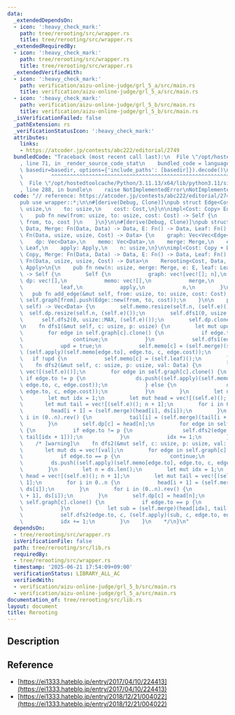 ```yaml
---
data:
  _extendedDependsOn:
  - icon: ':heavy_check_mark:'
    path: tree/rerooting/src/wrapper.rs
    title: tree/rerooting/src/wrapper.rs
  _extendedRequiredBy:
  - icon: ':heavy_check_mark:'
    path: tree/rerooting/src/wrapper.rs
    title: tree/rerooting/src/wrapper.rs
  _extendedVerifiedWith:
  - icon: ':heavy_check_mark:'
    path: verification/aizu-online-judge/grl_5_a/src/main.rs
    title: verification/aizu-online-judge/grl_5_a/src/main.rs
  - icon: ':heavy_check_mark:'
    path: verification/aizu-online-judge/grl_5_b/src/main.rs
    title: verification/aizu-online-judge/grl_5_b/src/main.rs
  _isVerificationFailed: false
  _pathExtension: rs
  _verificationStatusIcon: ':heavy_check_mark:'
  attributes:
    links:
    - https://atcoder.jp/contests/abc222/editorial/2749
  bundledCode: "Traceback (most recent call last):\n  File \"/opt/hostedtoolcache/Python/3.11.13/x64/lib/python3.11/site-packages/onlinejudge_verify/documentation/build.py\"\
    , line 71, in _render_source_code_stat\n    bundled_code = language.bundle(stat.path,\
    \ basedir=basedir, options={'include_paths': [basedir]}).decode()\n          \
    \         ^^^^^^^^^^^^^^^^^^^^^^^^^^^^^^^^^^^^^^^^^^^^^^^^^^^^^^^^^^^^^^^^^^^^^^^^^^^^^^^^^\n\
    \  File \"/opt/hostedtoolcache/Python/3.11.13/x64/lib/python3.11/site-packages/onlinejudge_verify/languages/rust.py\"\
    , line 288, in bundle\n    raise NotImplementedError\nNotImplementedError\n"
  code: "// reference: https://atcoder.jp/contests/abc222/editorial/2749\n\nmod wrapper;\n\
    pub use wrapper::*;\n\n#[derive(Debug, Clone)]\npub struct Edge<Cost> {\n    from:\
    \ usize,\n    to: usize,\n    cost: Cost,\n}\n\nimpl<Cost: Copy> Edge<Cost> {\n\
    \    pub fn new(from: usize, to: usize, cost: Cost) -> Self {\n        Self {\
    \ from, to, cost }\n    }\n}\n\n#[derive(Debug, Clone)]\npub struct Rerooting<Cost,\
    \ Data, Merge: Fn(Data, Data) -> Data, E: Fn() -> Data, Leaf: Fn() -> Data, Apply:\
    \ Fn(Data, usize, usize, Cost) -> Data> {\n    graph: Vec<Vec<Edge<Cost>>>,\n\
    \    dp: Vec<Data>,\n    memo: Vec<Data>,\n    merge: Merge,\n    e: E,\n    leaf:\
    \ Leaf,\n    apply: Apply,\n    n: usize,\n}\n\nimpl<Cost: Copy + Default, Data:\
    \ Copy, Merge: Fn(Data, Data) -> Data, E: Fn() -> Data, Leaf: Fn() -> Data, Apply:\
    \ Fn(Data, usize, usize, Cost) -> Data>\n    Rerooting<Cost, Data, Merge, E, Leaf,\
    \ Apply>\n{\n    pub fn new(n: usize, merge: Merge, e: E, leaf: Leaf, apply: Apply)\
    \ -> Self {\n        Self {\n            graph: vec![vec![]; n],\n           \
    \ dp: vec![],\n            memo: vec![],\n            merge,\n            e,\n\
    \            leaf,\n            apply,\n            n,\n        }\n    }\n\n \
    \   pub fn add_edge(&mut self, from: usize, to: usize, cost: Cost) {\n       \
    \ self.graph[from].push(Edge::new(from, to, cost));\n    }\n\n    pub fn run(&mut\
    \ self) -> Vec<Data> {\n        self.memo.resize(self.n, (self.e)());\n      \
    \  self.dp.resize(self.n, (self.e)());\n        self.dfs1(0, usize::MAX);\n  \
    \      self.dfs2(0, usize::MAX, (self.e)());\n        self.dp.clone()\n    }\n\
    \n    fn dfs1(&mut self, c: usize, p: usize) {\n        let mut upd = false;\n\
    \        for edge in self.graph[c].clone() {\n            if edge.to == p {\n\
    \                continue;\n            }\n            self.dfs1(edge.to, c);\n\
    \            upd = true;\n            self.memo[c] = (self.merge)(self.memo[c],\
    \ (self.apply)(self.memo[edge.to], edge.to, c, edge.cost));\n        }\n     \
    \   if !upd {\n            self.memo[c] = (self.leaf)();\n        }\n    }\n\n\
    \    fn dfs2(&mut self, c: usize, p: usize, val: Data) {\n        let mut ds =\
    \ vec![(self.e)()];\n        for edge in self.graph[c].clone() {\n           \
    \ if edge.to != p {\n                ds.push((self.apply)(self.memo[edge.to],\
    \ edge.to, c, edge.cost));\n            } else {\n                ds.push((self.apply)(val,\
    \ edge.to, c, edge.cost));\n            }\n        }\n        let n = ds.len();\n\
    \        let mut idx = 1;\n        let mut head = vec![(self.e)(); n + 1];\n \
    \       let mut tail = vec![(self.e)(); n + 1];\n        for i in 0..n {\n   \
    \         head[i + 1] = (self.merge)(head[i], ds[i]);\n        }\n        for\
    \ i in (0..n).rev() {\n            tail[i] = (self.merge)(tail[i + 1], ds[i]);\n\
    \        }\n        self.dp[c] = head[n];\n        for edge in self.graph[c].clone()\
    \ {\n            if edge.to != p {\n                self.dfs2(edge.to, c, (self.merge)(head[idx],\
    \ tail[idx + 1]));\n            }\n            idx += 1;\n        }\n    }\n\n\
    \    /* [warning]\n    fn dfs2(&mut self, c: usize, p: usize, val: Data) {\n \
    \       let mut ds = vec![val];\n        for edge in self.graph[c].clone() {\n\
    \            if edge.to == p {\n                continue;\n            }\n   \
    \         ds.push((self.apply)(self.memo[edge.to], edge.to, c, edge.cost));\n\
    \        }\n        let n = ds.len();\n        let mut idx = 1;\n        let mut\
    \ head = vec![(self.e)(); n + 1];\n        let mut tail = vec![(self.e)(); n +\
    \ 1];\n        for i in 0..n {\n            head[i + 1] = (self.merge)(head[i],\
    \ ds[i]);\n        }\n        for i in (0..n).rev() {\n            tail[i] = (self.merge)(tail[i\
    \ + 1], ds[i]);\n        }\n        self.dp[c] = head[n];\n        for edge in\
    \ self.graph[c].clone() {\n            if edge.to == p {\n                continue;\n\
    \            }\n            let sub = (self.merge)(head[idx], tail[idx + 1]);\n\
    \            self.dfs2(edge.to, c, (self.apply)(sub, c, edge.to, edge.cost));\n\
    \            idx += 1;\n        }\n    }\n    */\n}\n"
  dependsOn:
  - tree/rerooting/src/wrapper.rs
  isVerificationFile: false
  path: tree/rerooting/src/lib.rs
  requiredBy:
  - tree/rerooting/src/wrapper.rs
  timestamp: '2025-06-21 17:54:09+09:00'
  verificationStatus: LIBRARY_ALL_AC
  verifiedWith:
  - verification/aizu-online-judge/grl_5_b/src/main.rs
  - verification/aizu-online-judge/grl_5_a/src/main.rs
documentation_of: tree/rerooting/src/lib.rs
layout: document
title: Rerooting
---
```


## Description

## Reference
- [https://ei1333.hateblo.jp/entry/2017/04/10/224413](https://ei1333.hateblo.jp/entry/2017/04/10/224413)
- [https://ei1333.hateblo.jp/entry/2018/12/21/004022](https://ei1333.hateblo.jp/entry/2018/12/21/004022)
